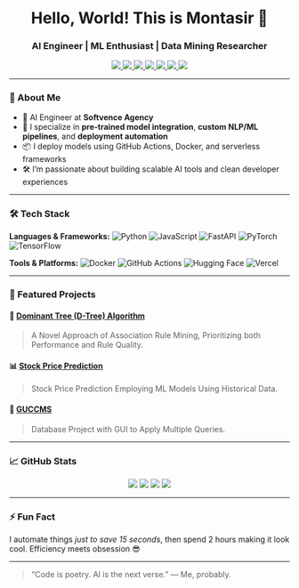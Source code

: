 <h1 align="center">Hello, World! This is Montasir 👋</h1>
<h3 align="center">AI Engineer | ML Enthusiast | Data Mining Researcher</h3>

<p align="center">
  <a href="https://www.linkedin.com/in/md-montasir-rahman/" target="_blank" rel="noopener noreferrer">
    <img src="https://img.shields.io/badge/LinkedIn-%230077B5.svg?&style=flat&logo=linkedin&logoColor=white" />
  </a>
  <a href="https://github.com/Montasir-Rahman">
    <img src="https://img.shields.io/github/followers/Montasir-Rahman?label=Follow&style=social" />
  </a>
  <a href="mailto:montasirrahmanhridoy@gmail.com">
    <img src="https://img.shields.io/badge/Email-%23D14836.svg?&style=flat&logo=gmail&logoColor=white" />
  </a>
  <a href="https://scholar.google.com/citations?user=Q9g173EAAAAJ" target="_blank" rel="noopener noreferrer">
  <img src="https://img.shields.io/badge/Google_Scholar-4285F4.svg?&style=flat&logo=google-scholar&logoColor=white" />
  </a>
  <a href="https://ieeexplore.ieee.org/author/611344315864521" target="_blank" rel="noopener noreferrer">
  <img src="https://img.shields.io/badge/IEEE_Xplore-00629B.svg?&style=flat&logo=ieee&logoColor=white" />
  </a>
  <a href="https://orcid.org/0009-0002-0421-8835" target="_blank" rel="noopener noreferrer">
  <img src="https://img.shields.io/badge/ORCID-A6CE39.svg?&style=flat&logo=orcid&logoColor=white" />
  </a>
  <a href="https://www.researchgate.net/profile/Md-Rahman-1907" target="_blank" rel="noopener noreferrer">
  <img src="https://img.shields.io/badge/ResearchGate-00CCBB.svg?&style=flat&logo=researchgate&logoColor=white" />
  </a> 
</p>

---

### 🧠 About Me

- 🚀 AI Engineer at **Softvence Agency**
- 🤖 I specialize in **pre-trained model integration**, **custom NLP/ML pipelines**, and **deployment automation**
- 📦 I deploy models using GitHub Actions, Docker, and serverless frameworks
- 🛠️ I’m passionate about building scalable AI tools and clean developer experiences

---

### 🛠️ Tech Stack

**Languages & Frameworks:**
![Python](https://img.shields.io/badge/Python-3670A0?style=for-the-badge&logo=python&logoColor=white)
![JavaScript](https://img.shields.io/badge/JavaScript-F7DF1E?style=for-the-badge&logo=javascript&logoColor=black)
![FastAPI](https://img.shields.io/badge/FastAPI-005571?style=for-the-badge&logo=fastapi)
![PyTorch](https://img.shields.io/badge/PyTorch-EE4C2C?style=for-the-badge&logo=pytorch&logoColor=white)
![TensorFlow](https://img.shields.io/badge/TensorFlow-FF6F00?style=for-the-badge&logo=tensorflow&logoColor=white)

**Tools & Platforms:**
![Docker](https://img.shields.io/badge/Docker-2496ED?style=for-the-badge&logo=docker&logoColor=white)
![GitHub Actions](https://img.shields.io/badge/GitHub_Actions-2088FF?style=for-the-badge&logo=github-actions&logoColor=white)
![Hugging Face](https://img.shields.io/badge/HuggingFace-FCC624?style=for-the-badge&logo=huggingface&logoColor=black)
![Vercel](https://img.shields.io/badge/Vercel-000000?style=for-the-badge&logo=vercel&logoColor=white)

---

### 📌 Featured Projects

#### 🧠 [Dominant Tree (D-Tree) Algorithm](https://github.com/Montasir-Rahman/D-Tree-Algorithm)
> A Novel Approach of Association Rule Mining, Prioritizing both Performance and Rule Quality.

#### 📊 [Stock Price Prediction](https://github.com/Montasir-Rahman/Stock-Price-Prediction)
> Stock Price Prediction Employing ML Models Using Historical Data.

#### 🚀 [GUCCMS](https://github.com/Montasir-Rahman/GUCCMS)
> Database Project with GUI to Apply Multiple Queries.

---

### 📈 GitHub Stats

<div align="center">

<!-- GitHub Stats Card -->
<img src="https://github-readme-stats.vercel.app/api?username=Montasir-Rahman&show_icons=true&theme=radical&rank_icon=github&hide_rank=false&include_all_commits=true&custom_title=🔥%20Montasir's%20GitHub%20Stats" />

<!-- Top Languages Card -->
<img src="https://github-readme-stats.vercel.app/api/top-langs/?username=Montasir-Rahman&layout=compact&theme=radical&langs_count=10&hide=css,html" />

<!-- Streak Stats -->
<img src="https://github-readme-streak-stats.herokuapp.com/?user=Montasir-Rahman&theme=radical" />

<!-- Trophies (Shiny!) -->
<img src="https://github-profile-trophy.vercel.app/?username=Montasir-Rahman&theme=radical&no-bg=true&no-frame=true&rank=SSS,SS,S,AAA,AA,A,B" />

</div>

---

### ⚡ Fun Fact

I automate things *just to save 15 seconds*, then spend 2 hours making it look cool. Efficiency meets obsession 😎

---

> “Code is poetry. AI is the next verse.” — Me, probably.

